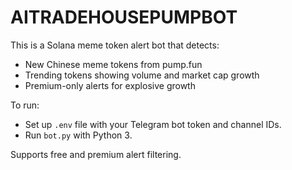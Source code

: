 # AITRADEHOUSEPUMPBOT

This is a Solana meme token alert bot that detects:
- New Chinese meme tokens from pump.fun
- Trending tokens showing volume and market cap growth
- Premium-only alerts for explosive growth

To run:
- Set up `.env` file with your Telegram bot token and channel IDs.
- Run `bot.py` with Python 3.

Supports free and premium alert filtering.

